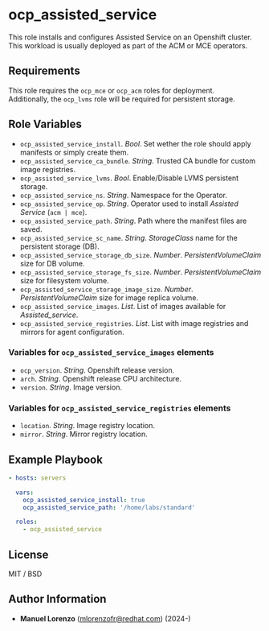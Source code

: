 # ocp_assisted_service
This role installs and configures Assisted Service on an Openshift cluster.  
This workload is usually deployed as part of the ACM or MCE operators.

## Requirements
This role requires the `ocp_mce` or `ocp_acm` roles for deployment.  
Additionally, the `ocp_lvms` role will be required for persistent storage.

## Role Variables
* `ocp_assisted_service_install`. _Bool_. Set wether the role should apply manifests or simply create them.
* `ocp_assisted_service_ca_bundle`. _String_. Trusted CA bundle for custom image registries.
* `ocp_assisted_service_lvms`. _Bool_. Enable/Disable LVMS persistent storage.
* `ocp_assisted_service_ns`. _String_. Namespace for the Operator.
* `ocp_assisted_service_op`. _String_. Operator used to install _Assisted Service_ (`acm | mce`).
* `ocp_assisted_service_path`. _String_. Path where the manifest files are saved.
* `ocp_assisted_service_sc_name`. _String_. _StorageClass_ name for the persistent storage (DB).
* `ocp_assisted_service_storage_db_size`. _Number_. _PersistentVolumeClaim_ size for DB volume.
* `ocp_assisted_service_storage_fs_size`. _Number_. _PersistentVolumeClaim_ size for filesystem volume.
* `ocp_assisted_service_storage_image_size`. _Number_. _PersistentVolumeClaim_ size for image replica volume.
* `ocp_assisted_service_images`. _List_. List of images available for _Assisted_service_.
* `ocp_assisted_service_registries`. _List_. List with image registries and mirrors for agent configuration.

### Variables for `ocp_assisted_service_images` elements
* `ocp_version`. _String_. Openshift release version.
* `arch`. _String_. Openshift release CPU architecture.
* `version`. _String_. Image version.

### Variables for `ocp_assisted_service_registries` elements
* `location`. _String_. Image registry location.
* `mirror`. _String_. Mirror registry location.

## Example Playbook
```yaml
- hosts: servers

  vars:
    ocp_assisted_service_install: true
    ocp_assisted_service_path: '/home/labs/standard'

  roles:
    - ocp_assisted_service
```

## License
MIT / BSD

## Author Information
 - **Manuel Lorenzo** (mlorenzofr@redhat.com) (2024-)
